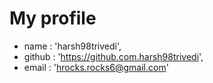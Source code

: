 # My profile

* name : 'harsh98trivedi',
* github : 'https://github.com.harsh98trivedi',
* email : 'hrocks.rocks6@gmail.com'
